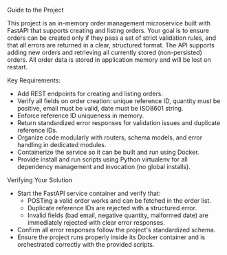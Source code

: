 Guide to the Project

This project is an in-memory order management microservice built with FastAPI that supports creating and listing orders. Your goal is to ensure orders can be created only if they pass a set of strict validation rules, and that all errors are returned in a clear, structured format. The API supports adding new orders and retrieving all currently stored (non-persisted) orders. All order data is stored in application memory and will be lost on restart.

Key Requirements:
- Add REST endpoints for creating and listing orders.
- Verify all fields on order creation: unique reference ID, quantity must be positive, email must be valid, date must be ISO8601 string.
- Enforce reference ID uniqueness in memory.
- Return standardized error responses for validation issues and duplicate reference IDs.
- Organize code modularly with routers, schema models, and error handling in dedicated modules.
- Containerize the service so it can be built and run using Docker.
- Provide install and run scripts using Python virtualenv for all dependency management and invocation (no global installs).

Verifying Your Solution
- Start the FastAPI service container and verify that:
  - POSTing a valid order works and can be fetched in the order list.
  - Duplicate reference IDs are rejected with a structured error.
  - Invalid fields (bad email, negative quantity, malformed date) are immediately rejected with clear error responses.
- Confirm all error responses follow the project's standardized schema.
- Ensure the project runs properly inside its Docker container and is orchestrated correctly with the provided scripts.
